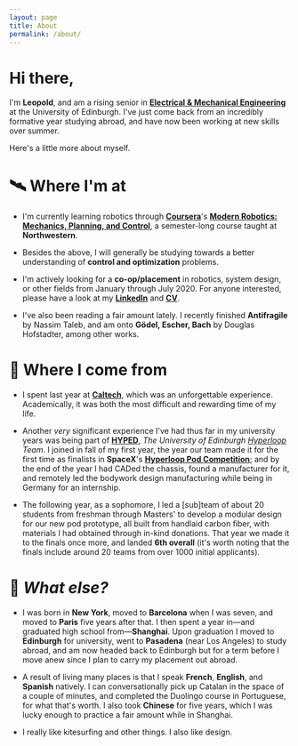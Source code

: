 ```yaml
---
layout: page
title: About
permalink: /about/
---
```


# Hi there,

I'm **Leopold**, and am a rising senior in **[Electrical & Mechanical Engineering](https://www.ed.ac.uk/studying/undergraduate/degrees/index.php?action=programme&code=HHH6)** at the University of Edinburgh. I've just come back from an incredibly formative year studying abroad, and have now been working at new skills over summer.

Here's a little more about myself.

# 🛰️ Where I'm at
* I'm currently learning robotics through **[Coursera](https://www.coursera.org/)**'s **[Modern Robotics: Mechanics, Planning, and Control](https://www.coursera.org/specializations/modernrobotics)**, a semester-long course taught at **Northwestern**.

* Besides the above, I will generally be studying towards a better understanding of **control and optimization** problems.

* I'm actively looking for a **co-op/placement** in robotics, system design, or other fields from January through July 2020. For anyone interested, please have a look at my **[LinkedIn](https://www.linkedin.com/in/leopold-t/)** and **[CV](https://www.visualcv.com/leopold-t/)**.

* I've also been reading a fair amount lately. I recently finished **Antifragile** by Nassim Taleb, and am onto **Gödel, Escher, Bach** by Douglas Hofstadter, among other works.

# 🌌 Where I come from

* I spent last year at **[Caltech](https://www.caltech.edu/)**, which was an unforgettable experience. Academically, it was both the most difficult and rewarding time of my life.

* Another _very_ significant experience I've had thus far in my university years was being part of **[HYPED](https://hyp-ed.com/)**, _The University of Edinburgh [Hyperloop](https://en.m.wikipedia.org/wiki/Hyperloop) Team_. I joined in fall of my first year, the year our team made it for the first time as finalists in **SpaceX**'s **[Hyperloop Pod Competition](https://www.spacex.com/hyperloop)**; and by the end of the year I had CADed the chassis, found a manufacturer for it, and remotely led the bodywork design manufacturing while being in Germany for an internship.

* The following year, as a sophomore, I led a \[sub]team of about 20 students from freshman through Masters' to develop a modular design for our new pod prototype, all built from handlaid carbon fiber, with materials I had obtained through in-kind donations. That year we made it to the finals once more, and landed **6th overall** (it's worth noting that the finals include around 20 teams from over 1000 initial applicants).

# 🔮 _What else?_

* I was born in **New York**, moved to **Barcelona** when I was seven, and moved to **Paris** five years after that. I then spent a year in—and graduated high school from—**Shanghai**. Upon graduation I moved to **Edinburgh** for university, went to **Pasadena** (near Los Angeles) to study abroad, and am now headed back to Edinburgh but for a term before I move anew since I plan to carry my placement out abroad.

* A result of living many places is that I speak **French**, **English**, and **Spanish** natively. I can conversationally pick up Catalan in the space of a couple of minutes, and completed the Duolingo course in Portuguese, for what that's worth. I also took **Chinese** for five years, which I was lucky enough to practice a fair amount while in Shanghai.

* I really like kitesurfing and other things. I also like design.

<!--- [email@domain.com](mailto:email@domain.com) --->
